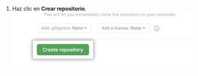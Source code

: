 1. Haz clic en **Crear repositorio**. ![Botón para crear un repositorio](/assets/images/help/repository/create-repository-button.png)
